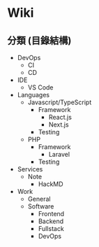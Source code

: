# Wiki

## 分類 (目錄結構)

- DevOps
  - CI
  - CD
- IDE
  - VS Code
- Languages
  - Javascript/TypeScript
    - Framework
      - React.js
      - Next.js
    - Testing
  - PHP
    - Framework
      - Laravel
    - Testing
- Services
  - Note
    - HackMD
- Work
  - General
  - Software
    - Frontend
    - Backend
    - Fullstack
    - DevOps
